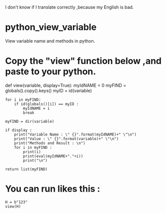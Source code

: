 I don't know if I translate correctly ,because my English is bad.

# python_view_variable
View variable name and methods in python.

# Copy the "view" function below ,and paste to your python.

def view(variable, display=True):
    myIdNAME = 0
    myFIND = globals().copy().keys()
    myID = id(variable)
    
    for i in myFIND:
        if id(globals()[i]) == myID :
            myIdNAME = i
            break
    
    myFIND = dir(variable)
    
    if display :
        print("Variable Name : \" {}".format(myIdNAME)+" \"\n")
        print("Value : \" {}".format(variable)+" \"\n")
        print("Methods and Result : \n")      
        for i in myFIND :  
            print(i)
            print(eval(myIdNAME+"."+i))
            print("\n")   
        
    return list(myFIND)
    
# You can run likes this : 
    H = b"123"
    view(H)
